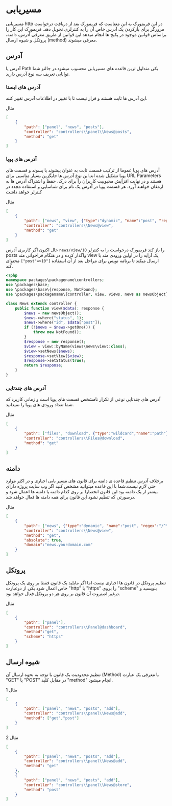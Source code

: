 # مسیریابی
مسیریابی http در این فریمورک به این معناست که فریمورک بعد از دریافت درخواست مرورگر برای بازکردن یک آدرس خاص آن را به کنترلری تحویل دهد.
فریمورک این کار را براساس قوانین موجود در پکیج ها انجام میدهد.این قوانین از طریق معرفی آدرس، دامنه، پروتکل و شیوه ارسال (method) معرفی میشوند.

## آدرس
آدرس یا Path یکی متداول ترین قاعده های مسیریابی محسوب میشود.در جالنو شما توانایی تعریف سه نوع آدرس دارید.

### آدرس های ایستا
این آدرس ها ثابت هستند و قرار نیست تا با تغییر در اطلاعات آدرس تغییر کنند.

مثال
```json
[
	{
		"path": ["panel", "news", "posts"],
		"controller": "controllers\\panel\\News@posts",
		"method": "get"
	}
]
```

### آدرس های پویا
آدرس های پویا عموما از ترکیب قسمت ثابت به عنوان پیشوند یا پسوند و قسمت های پویا تشکیل شده اند.این نوع آدرس ها جایگزین بسیار مناسبی برای URL Parameters هستند و در نهایت افزایش محبوبیت کاربران را برای درک، حفظ و اشتراک آدرس ها به ارمغان خواهند آورد.
هر قسمت پویا در آدرس یک نام برای شناسایی و استفاده مجدد در کنترلر خواهد داشت

مثال
```json
[
	{
		"path": ["news", "view", {"type":"dynamic", "name":"post", "regex":"/^\\d+$/"}],
		"controller": "controllers\\News@view",
		"method": "get"
	}
]
```

حال اکنون اگر کاربری آدرس `news/view/10` را باز کند فریمورک درخواست را به کنترلر posts واگذار کرده و در هنگام فراخوانی متد view یک آرایه را در اولین ورودی متد با محتوای ‍`["post"=>10"]` ارسال میکند تا برنامه نویس برای مراحل بعد از آن استفاده کند.

```php
<?php
namespace packages\packagename\controllers;
use \packages\base;
use \packages\base\{response, NotFound};
use \packages\packagename\{controller, view, views, news as newsObject};

class News extends controller {
	public function view($data): response {
		$news = new newsObject();
		$news->where("status", 1);
		$news->where("id", $data["post"]);
		if (!$news = $news->getOne()) {
			throw new NotFound();
		}
		$response = new response();
		$view = view::byName(views\news\view::class);
		$view->setNews($news);
		$response->setView($view);
		$response->setStatus(true);
		return $response;
	}
}
```

### آدرس های چندتایی
آدرس های چندتایی نوعی از تکرار نامشخص قسمت های پویا است و زمانی کاربرد که شما تعداد ورودی های پویا را نمیدانید.

مثال
```json
[
	{
		"path": ["files", "download", {"type":"wildcard","name":"path"}],
		"controller": "controllers\\Files@download",
		"method": "get"
	}
]
```

## دامنه
برخلاف آدرس تنظیم قاعده ی دامنه برای قانون های مسیر یابی اجباری و در اکثر موارد حتی لازم نیست.شما با این قاعده میتوانید مشخص کنید اگر وب سایت پروژه دارای بیشتر از یک دامنه بود این قانون انحصارا بر روی کدام دامنه یا دامنه ها اعمال شود و درصورتی که تنظیم نشود این قانون برای همه دامنه ها فعال خواهد شد.

مثال
```json
[
	{
		"path": ["news", {"type":"dynamic", "name":"post", "regex":"/^\\d+$/"}],
		"controller": "controllers\\News@view",
		"method": "get",
		"absolute": true,
		"domain":"news.yourdomain.com"
	}
]
```

## پروتکل
تنظیم پروتکل در قانون ها اجباری نیست اما اگر مایلید یک قانون فقط بر روی یک پروتکل خاص اعمال شود یکی از دوعبارت "http" یا "https" را بروی "scheme" بنویسید و درغیر اصنروت آن قانون بر روی هر دو پروتکل فعال خواهد بود.

مثال
```json
[
	{
		"path": ["panel"],
		"controller": "controllers\\Panel@dashboard",
		"method":"get",
		"scheme": "https"
	}
]
```

## شیوه ارسال
تنظیم محدودیت یک قانون با توجه به نحوه ارسال آن (Method) با معرفی یک عبارت "GET" یا "POST" در مقابل کلید "method" انجام میشود.

مثال 1
```json
[
	{
		"path": ["panel", "news", "posts", "add"],
		"controller": "controllers\\panel\\News@add",
		"method": ["get","post"]
	}
]
```

مثال 2
```json
[
	{
		"path": ["panel", "news", "posts", "add"],
		"controller": "controllers\\panel\\News@add",
		"method": "get"
	},
	{
		"path": ["panel", "news", "posts", "add"],
		"controller": "controllers\\panel\\News@store",
		"method": "post"
	}
]
```

